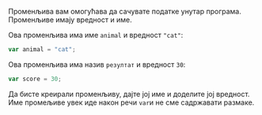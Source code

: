 Променљива вам омогућава да сачувате податке унутар програма. Променљиве имају вредност и име.

Ова променљива има име `animal` и вредност `"cat"`:

```javascript
var animal = "cat";
```

Ова променљива има назив `резултат` и вредност `30`:

```javascript
var score = 30;
```

Да бисте креирали променљиву, дајте јој име и доделите јој вредност. Име промељиве увек иде након речи `var`и не сме садржавати размаке.